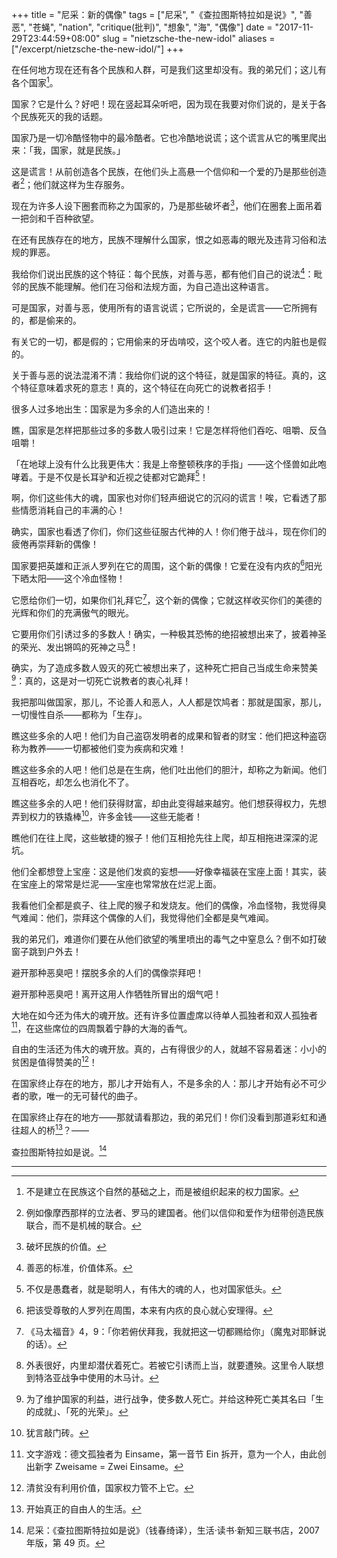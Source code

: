+++
title = "尼采：新的偶像"
tags = ["尼采", "《查拉图斯特拉如是说》", "善恶", "苍蝇", "nation", "critique(批判)", "想象", "海", "偶像"]
date = "2017-11-29T23:44:59+08:00"
slug = "nietzsche-the-new-idol"
aliases = ["/excerpt/nietzsche-the-new-idol/"]
+++

在任何地方现在还有各个民族和人群，可是我们这里却没有。我的弟兄们；这儿有各个国家[^1]。

国家？它是什么？好吧！现在竖起耳朵听吧，因为现在我要对你们说的，是关于各个民族死灭的我的话题。

国家乃是一切冷酷怪物中的最冷酷者。它也冷酷地说谎；这个谎言从它的嘴里爬出来：「我，国家，就是民族。」

这是谎言！从前创造各个民族，在他们头上高悬一个信仰和一个爱的乃是那些创造者[^2]；他们就这样为生存服务。

现在为许多人设下圈套而称之为国家的，乃是那些破坏者[^3]，他们在圈套上面吊着一把剑和千百种欲望。

在还有民族存在的地方，民族不理解什么国家，恨之如恶毒的眼光及违背习俗和法规的罪恶。

我给你们说出民族的这个特征：每个民族，对善与恶，都有他们自己的说法[^4]：毗邻的民族不能理解。他们在习俗和法规方面，为自己造出这种语言。

可是国家，对善与恶，使用所有的语言说谎；它所说的，全是谎言——它所拥有的，都是偷来的。

有关它的一切，都是假的；它用偷来的牙齿啃咬，这个咬人者。连它的内脏也是假的。

关于善与恶的说法混淆不清：我给你们说的这个特征，就是国家的特征。真的，这个特征意味着求死的意志！真的，这个特征在向死亡的说教者招手！

很多人过多地出生：国家是为多余的人们造出来的！

瞧，国家是怎样把那些过多的多数人吸引过来！它是怎样将他们吞吃、咀嚼、反刍咀嚼！

「在地球上没有什么比我更伟大：我是上帝整顿秩序的手指」——这个怪兽如此咆哮着。于是不仅是长耳驴和近视之徒都对它跪拜[^5]！

啊，你们这些伟大的魂，国家也对你们轻声细说它的沉闷的谎言！唉，它看透了那些情愿消耗自己的丰满的心！

确实，国家也看透了你们，你们这些征服古代神的人！你们倦于战斗，现在你们的疲倦再崇拜新的偶像！

国家要把英雄和正派人罗列在它的周围，这个新的偶像！它爱在没有内疚的[^6]阳光下晒太阳——这个冷血怪物！

它愿给你们一切，如果你们礼拜它[^7]，这个新的偶像；它就这样收买你们的美德的光辉和你们的充满傲气的眼光。

它要用你们引诱过多的多数人！确实，一种极其恐怖的绝招被想出来了，披着神圣的荣光、发出锵鸣的死神之马[^8]！

确实，为了造成多数人毁灭的死亡被想出来了，这种死亡把自己当成生命来赞美[^9]：真的，这是对一切死亡说教者的衷心礼拜！

我把那叫做国家，那儿，不论善人和恶人，人人都是饮鸠者：那就是国家，那儿，一切慢性自杀——都称为「生存」。

瞧这些多余的人吧！他们为自己盗窃发明者的成果和智者的财宝：他们把这种盗窃称为教养——一切都被他们变为疾病和灾难！

瞧这些多余的人吧！他们总是在生病，他们吐出他们的胆汁，却称之为新闻。他们互相吞吃，却怎么也消化不了。

瞧这些多余的人吧！他们获得财富，却由此变得越来越穷。他们想获得权力，先想弄到权力的铁撬棒[^10]，许多金钱——这些无能者！

瞧他们在往上爬，这些敏捷的猴子！他们互相抢先往上爬，却互相拖进深深的泥坑。

他们全都想登上宝座：这是他们发疯的妄想——好像幸福装在宝座上面！其实，装在宝座上的常常是烂泥——宝座也常常放在烂泥上面。

我看他们全都是疯子、往上爬的猴子和发烧友。他们的偶像，冷血怪物，我觉得臭气难闻：他们，崇拜这个偶像的人们，我觉得他们全都是臭气难闻。

我的弟兄们，难道你们要在从他们欲望的嘴里喷出的毒气之中窒息么？倒不如打破窗子跳到户外去！

避开那种恶臭吧！摆脱多余的人们的偶像崇拜吧！

避开那种恶臭吧！离开这用人作牺牲所冒出的烟气吧！

大地在如今还为伟大的魂开放。还有许多位置虚席以待单人孤独者和双人孤独者[^11]，在这些席位的四周飘着宁静的大海的香气。

自由的生活还为伟大的魂开放。真的，占有得很少的人，就越不容易着迷：小小的贫困是值得赞美的[^12]！

在国家终止存在的地方，那儿才开始有人，不是多余的人：那儿才开始有必不可少者的歌，唯一的无可替代的曲子。

在国家终止存在的地方——那就请看那边，我的弟兄们！你们没看到那道彩虹和通往超人的桥[^13]？——

查拉图斯特拉如是说。[^14]

---

[^1]: 不是建立在民族这个自然的基础之上，而是被组织起来的权力国家。
[^2]: 例如像摩西那样的立法者、罗马的建国者。他们以信仰和爱作为纽带创造民族联合，而不是机械的联合。
[^3]: 破坏民族的价值。
[^4]: 善恶的标准，价值体系。
[^5]: 不仅是愚蠢者，就是聪明人，有伟大的魂的人，也对国家低头。
[^6]: 把该受尊敬的人罗列在周围，本来有内疚的良心就心安理得。
[^7]: 《马太福音》4，9：「你若俯伏拜我，我就把这一切都赐给你」（魔鬼对耶稣说的话）。
[^8]: 外表很好，内里却潜伏着死亡。若被它引诱而上当，就要遭殃。这里令人联想到特洛亚战争中使用的木马计。
[^9]: 为了维护国家的利益，进行战争，使多数人死亡。并给这种死亡美其名曰「生的成就」、「死的光荣」。
[^10]: 犹言敲门砖。
[^11]: 文字游戏：德文孤独者为 Einsame，第一音节 Ein 拆开，意为一个人，由此创出新字 Zweisame = Zwei Einsame。
[^12]: 清贫没有利用价值，国家权力管不上它。
[^13]: 开始真正的自由人的生活。
[^14]: 尼采：《查拉图斯特拉如是说》（钱春绮译），生活·读书·新知三联书店，2007 年版，第 49 页。
